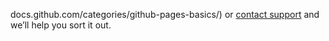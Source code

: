 docs.github.com/categories/github-pages-basics/) or [contact support](https://github.com/contact) and we’ll help you sort it out.
